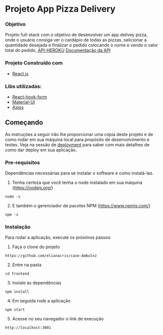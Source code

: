 # Projeto App Pizza Delivery
### Objetivo
Projeto full-stack com o objetivo de desenvolver um app delivey pizza, onde o usuário consiga ver o cardápio de todas as pizzas, selicionar a quantidade desejada e finalizar o pedido colocando o nome e vendo o valor total do pedido, 
[API-HEROKU]()
[Documentação da API](https://documenter.getpostman.com/view/18390857/UVyxRZqh) 
### Projeto Construído com  
- [React.js](https://reactjs.org/)

### Libs utilizadas:
- [React-hook-form](https://react-hook-form.com/)
- [Material-UI](https://mui.com/)
- [Axios](https://axios-http.com/) 

## Começando

As instruções a seguir irão lhe proporcionar uma cópia deste projeto e de como rodar em sua máquina local para propósito de desenvolvimento e testes. Veja na sessão de [deployment](#Deployment) para saber com mais detalhes de como dar deploy em sua aplicação.

### Pre-requisitos
Dependências necessárias para se instalar o software e como instalá-las.

1. Tenha certeza que você tenha o node instalado em sua máquina (https://nodejs.org/)

```
node -v
```
2. E também o gerenciador de pacotes NPM (https://www.npmjs.com/)
```
npm -v
```

### Instalação

Para rodar a aplicação, execute os próximos passos:

1. Faça o clone do projeto
```
https://github.com/elianacris/case-Ambulnz
```

2. Entre na pasta

```
cd frontend
```

3. Instale as dependências

```
npm install
```

4. Em seguida rode a aplicação

```
npm start
```

5. Acesse no seu navegador o link de execução

```
http://localhost:3001